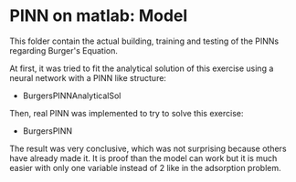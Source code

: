 # PINN on matlab: Model

This folder contain the actual building, training and testing of the PINNs regarding Burger's Equation.

At first, it was tried to fit the analytical solution of this exercise using a neural network with a PINN like structure:
- BurgersPINNAnalyticalSol

Then, real PINN was implemented to try to solve this exercise:
- BurgersPINN

The result was very conclusive, which was not surprising because others have already made it. It is proof than the model can work but it is much easier with only one variable instead of 2 like in the adsorption problem.
